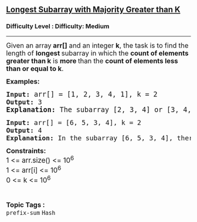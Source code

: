 <h2><a href="https://www.geeksforgeeks.org/problems/longest-subarray-with-majority-greater-than-k/1?_gl=1*off147*_up*MQ..&gclid=CjwKCAjwz_bABhAGEiwAm-P8YSfB6NZHQwyovBBGVUaoGDF7yaWwAbDOEsatndcOO9axtEgtbvpjWRoCtH4QAvD_BwE&gbraid=0AAAAAC9yBkD70wdcONErvFYVgRu3jWNrN">Longest Subarray with Majority Greater than K</a></h2><h3>Difficulty Level : Difficulty: Medium</h3><hr><div class="problems_problem_content__Xm_eO"><p><span style="font-size: 18px;">Given an array<strong> arr[]</strong> and an integer <strong>k</strong>, the task is to find the length of <strong>longest </strong>subarray in which the <strong>count of elements greater than k</strong> is <strong>more </strong>than the <strong>count of elements less than or equal to k</strong>.</span></p>
<p><strong><span style="font-size: 18px;">Examples:</span></strong></p>
<pre><strong><span style="font-size: 18px;">Input:</span><span style="font-size: 18px;"> </span></strong><span style="font-size: 18px;"><span style="font-size: 14pt;">arr[]</span><span style="font-size: 14pt;"> = [1, 2, 3, 4, 1], k = 2</span>
<strong>Output: </strong></span><span style="font-size: 18px;">3<br></span><strong><span style="font-size: 14pt;">Explanation: </span></strong><span style="font-size: 18.6667px;">The subarray [2, 3, 4] or [3, 4, 1] satisfy the given condition, and there is no subarray of length 4 or 5 which will hold the given condition, so the answer is 3.</span></pre>
<pre><span style="font-size: 18px;"><strong>Input: </strong>arr[] = [6, 5, 3, 4], k = 2
<strong>Output: </strong></span><span style="font-size: 18px;">4<br><strong>Explanation:</strong> In the subarray [6, 5, 3, 4], there are 4 elements &gt; 2 and 0 elements &lt;= 2, so it is the longest subarray.</span></pre>
<p><strong><span style="font-size: 18px;">Constraints:</span></strong><br><span style="font-size: 14pt;">1 &lt;= arr.size() &lt;= 10<sup>6 <br></sup>1 &lt;= arr[i] &lt;= 10<sup>6<br></sup><span style="font-size: 14pt;">0 &lt;= k &lt;= 10<sup>6</sup></span></span></p></div><br><p><span style=font-size:18px><strong>Topic Tags : </strong><br><code>prefix-sum</code>&nbsp;<code>Hash</code>&nbsp;